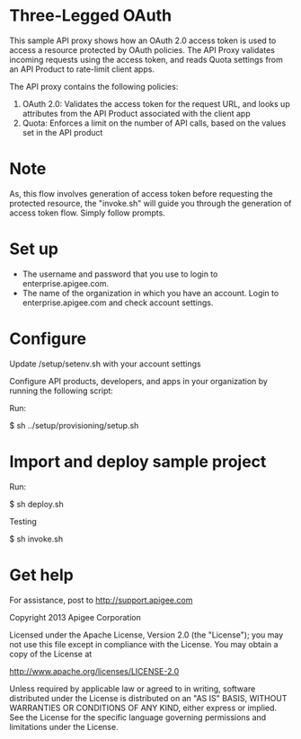 # Three-Legged OAuth

This sample API proxy shows how an OAuth 2.0 access token is used to access a resource
protected by OAuth policies. The API Proxy validates incoming requests using the access token, 
and reads Quota settings from an API Product to rate-limit client apps.

The API proxy contains the following policies:

1. OAuth 2.0: Validates the access token for the request URL, and looks up
attributes from the API Product associated with the client app
2. Quota: Enforces a limit on the number of API calls, based on the values set
in the API product

# Note

As, this flow involves generation of access token before requesting the protected resource,
the "invoke.sh" will guide you through the generation of access token flow.
Simply follow prompts.


# Set up

* The username and password that you use to login to enterprise.apigee.com.
* The name of the organization in which you have an account. Login to 
  enterprise.apigee.com and check account settings.

# Configure 

Update /setup/setenv.sh with your account settings

Configure API products, developers, and apps in your organization by
running the following script:

Run:

$ sh ../setup/provisioning/setup.sh

# Import and deploy sample project

Run:

$ sh deploy.sh

Testing

$ sh invoke.sh

# Get help

For assistance, post to http://support.apigee.com

Copyright 2013 Apigee Corporation

Licensed under the Apache License, Version 2.0 (the "License"); you may not use
this file except in compliance with the License. You may obtain a copy
of the License at

http://www.apache.org/licenses/LICENSE-2.0

Unless required by applicable law or agreed to in writing, software
distributed under the License is distributed on an "AS IS" BASIS,
WITHOUT WARRANTIES OR CONDITIONS OF ANY KIND, either express or implied.
See the License for the specific language governing permissions and
limitations under the License.
